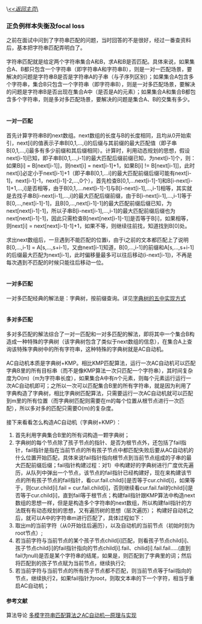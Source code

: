\\[*<<返回主页*\\](../index.md)<br>
### 正负例样本失衡及focal loss
之前在面试中问到了字符串匹配的问题，当时回答的不是很好，经过一番查资料后，基本把字符串匹配弄明白了。<br><br>
字符串匹配就是给定两个字符串集合A和B，求A和B是否匹配。具体来说，如果集合A、B都只包含一个字符串（即字符串A和字符串B），则是一对一匹配场景，要解决的问题是字符串B是否是字符串A的子串（与子序列区别）；如果集合A包含多个字符串，集合B只包含一个字符串（即字符串B），则是一对多匹配场景，要解决的问题是字符串B是否出现在集合A中（是否是A的元素）；如果集合A和集合B都包含多个字符串，则是多对多匹配场景，要解决的问题是集合A、B的交集有多少。<br><br>
#### 一对一匹配
首先计算字符串B的next数组。next数组的长度与B的长度相同，且均从0开始索引，next\[i\]的值表示子串B\[0,1,...,i\]的后缀与其前缀的最大匹配值（即子串B\[0,1,...,i\]最多有多少前缀和其后缀相同）。计算时，利用动态规划的思想，假设next\[i-1\]已知，即子串B\[0,1,...,i-1\]的最大匹配后缀前缀已知，为next\[i-1\]个，则：如果B\[i\] = B\[next\[i-1\]\]，则next\[i\] = next\[i-1\]+1，如果B\[i\] != B\[next\[i-1\]\]，此时next\[i\]必定小于next\[i-1\]+1（即子串B\[0,1,...i\]的最大匹配前缀后缀可能有next\[i-1\]，next\[i-1\]-1，next\[i-1\]-2,...,0个），首先检查B\[0,1,...next\[i-1\]-1\]和B\[i-next\[i-1\]+1,...,i\]是否相等，由于B\[0,1,....next\[i-1\]-1\]与B\[i-next\[i-1\],...,i-1\]相等，其实就是去找子串B\[i-next\[i-1\],...,i\]的最大匹配后缀前缀，由于B\[i-next\[i-1\],...,i-1\]等于B\[0,...,next\[i-1\]-1\]，且B\[0,...,next\[i-1\]-1\]的最大匹配前缀后缀已知，为next\[next\[i-1\]-1\]，所以子串B\[i-next\[i-1\],...,i-1\]的最大匹配前缀后缀也为next\[next\[i-1\]-1\]，因此只需检查B\[next\[next\[i-1\]-1\]\]是否等于B\[i\]，如果相等，则next\[i\] = next\[next\[i-1\]-1\]+1，如果不等，则继续往前找，知道找到B\[0\]处。<br><br>
求出next数组后，一旦遇到不能匹配的位置i，由于i之前的文本都匹配上了说明B\[0,...,i-1\] = A\[s,...,s+i-1\]，又由next\[i-1\]知道，B\[0,...,i-1\]的前缀和A\[s,...,s+i-1\]的后缀最大匹配为next\[i-1\]，此时偏移量最多可以往后移动(i-next\[i-1\])，不再是每次遇到不匹配的时候只能往后移动一位。<br><br>
#### 一对多匹配
一对多匹配经典的解法是：字典树，按前缀查询。详见[字典树的五中实现方式]()<br><br>
#### 多对多匹配
多对多匹配的解法综合了一对一匹配和一对多匹配的解法，即将其中一个集合B构造成一种特殊的字典树（该字典树包含了类似于next数组的信息），在集合A上查询该特殊字典树中的所有字符串，这种特殊的字典树就是AC自动机。<br><br>
AC自动机本质是字典树+KMP。相比KMP匹配算法，运行一次AC自动机可以匹配字典B里的所有目标串（而不是像KMP算法一次只匹配一个字符串），其时间复杂度为O(m)（m为字符串长度），如果集合A中有n个元素，则每个元素运行运行一次AC自动机即可；之所以一次可以匹配集合B里的所有字符串，就是因为利用了字典构造了字典树，相比字典树匹配算法，只需要运行一次AC自动机就可以匹配到m里的所有位置（而字典树匹配则需要在m的每个位置从根节点进行一次匹配），所以多对多的匹配只需要O(m)的复杂度。<br><br>
接下来看看怎么构造AC自动机（字典树+KMP）：<br>
1. 首先利用字典集合B里的所有词构造一颗字典树；
2. 字典树的每个节点除了孩子节点的指针、是否为根节点外，还包括了fail指针，fail指针是指在当前节点的所有孩子节点中都匹配失败后要从AC自动机的什么位置开始匹配，具体来说fail指针指向根节点到当前节点组成的子串的最大匹配前缀后缀；fail指针构建过程：对1）中构建好的字典树进行广度优先遍历，从队列中弹出一个节点，该节点的fail指针已经构建好，现在来构建该节点的所有孩子节点的fail指针，看cur.fail.child\[i\]是否等于cur.child\[i\]，如果等于，则cur.child\[i\].fail = cur.fail.child\[i\]，否则继续看cur.fail.fail的child\[i\]是否等于cur.child\[i\]，直到fail等于根节点；构建fail指针跟KMP算法中构造next数组的思想一样，但是是构造多个字符串的next数组，所以构建fail指针的方法既有有动态规划的思想，又有遍历树的思想（层次遍历）；
构建好自动机之后，就可以A中的字符串m进行匹配了，具体过程如下：<br>
1. 取出m的当前字符（从0开始往后遍历），以及自动机的当前节点（初始时刻为root节点）;
2. 若当前字符与当前节点的某个孩子节点child\[i\]匹配，则看孩子节点child\[i\]、孩子节点child\[i\]的fail指针指向的节点child\[i\].fail、chilid\[i\].fail.fail.....(直到fail为null)是否是某个字符串的结尾，如果是，则匹配到了字典里的词；然后将匹配到的孩子节点赋为当前节点，继续执行2;
3. 若当前字符与当前节点的所有孩子节点都不匹配，则当前节点等于fail指向的节点，继续执行2，如果fail指针为root，则取文本串的下一个字符，相当于重启AC自动机；
#### 参考文献
算法导论
[多模字符串匹配算法之AC自动机—原理与实现](https://www.cnblogs.com/nullzx/p/7499397.html)
